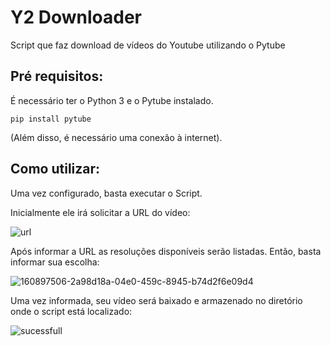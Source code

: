 # Y2 Downloader

Script que faz download de vídeos do Youtube utilizando o Pytube

## Pré requisitos:

É necessário ter o Python 3 e o Pytube instalado.

```
pip install pytube
```

(Além disso, é necessário uma conexão à internet).

## Como utilizar:

Uma vez configurado, basta executar o Script.

Inicialmente ele irá solicitar a URL do vídeo: 

![url](https://user-images.githubusercontent.com/89498344/160898533-1ff6034e-73e5-46a9-83e8-f62a1a4a9464.png)

Após informar a URL as resoluções disponíveis serão listadas.  Então, basta informar sua escolha:

![160897506-2a98d18a-04e0-459c-8945-b74d2f6e09d4](https://user-images.githubusercontent.com/89498344/160898655-cfb4ec28-764a-4b33-b827-fd54c1f24959.png)

Uma vez informada, seu vídeo será baixado e armazenado no diretório onde o script está localizado: 

![sucessfull](https://user-images.githubusercontent.com/89498344/160898188-46a4c3b4-9bb8-406a-90c1-68484a058204.png)